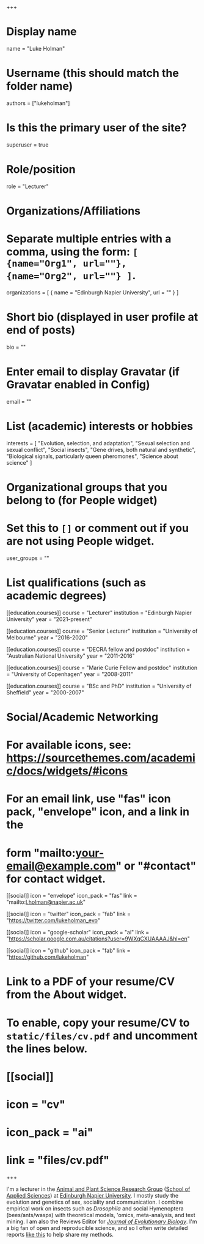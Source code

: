 +++
# Display name
name = "Luke Holman"

# Username (this should match the folder name)
authors = ["lukeholman"]

# Is this the primary user of the site?
superuser = true

# Role/position
role = "Lecturer"

# Organizations/Affiliations
#   Separate multiple entries with a comma, using the form: `[ {name="Org1", url=""}, {name="Org2", url=""} ]`.
organizations = [ { name = "Edinburgh Napier University", url = "" } ]

# Short bio (displayed in user profile at end of posts)
bio = ""

# Enter email to display Gravatar (if Gravatar enabled in Config)
email = ""

# List (academic) interests or hobbies
interests = [
    "Evolution, selection, and adaptation",
    "Sexual selection and sexual conflict",
    "Social insects",
    "Gene drives, both natural and synthetic",
    "Biological signals, particularly queen pheromones",
    "Science about science"
]

# Organizational groups that you belong to (for People widget)
#   Set this to `[]` or comment out if you are not using People widget.
user_groups = "" 

# List qualifications (such as academic degrees)
[[education.courses]]
  course = "Lecturer"
  institution = "Edinburgh Napier University"
  year = "2021-present"
  
[[education.courses]]
  course = "Senior Lecturer"
  institution = "University of Melbourne"
  year = "2016-2020"
  
[[education.courses]]
  course = "DECRA fellow and postdoc"
  institution = "Australian National University"
  year = "2011-2016"
  
[[education.courses]]
  course = "Marie Curie Fellow and postdoc"
  institution = "University of Copenhagen"
  year = "2008-2011"
  
[[education.courses]]
  course = "BSc and PhD"
  institution = "University of Sheffield"
  year = "2000-2007"

# Social/Academic Networking
# For available icons, see: https://sourcethemes.com/academic/docs/widgets/#icons
#   For an email link, use "fas" icon pack, "envelope" icon, and a link in the
#   form "mailto:your-email@example.com" or "#contact" for contact widget.

[[social]]
  icon = "envelope"
  icon_pack = "fas"
  link = "mailto:l.holman@napier.ac.uk"

[[social]]
  icon = "twitter"
  icon_pack = "fab"
  link = "https://twitter.com/lukeholman_evo"

[[social]]
  icon = "google-scholar"
  icon_pack = "ai"
  link = "https://scholar.google.com.au/citations?user=9WXgCXUAAAAJ&hl=en"

[[social]]
  icon = "github"
  icon_pack = "fab"
  link = "https://github.com/lukeholman"

# Link to a PDF of your resume/CV from the About widget.
# To enable, copy your resume/CV to `static/files/cv.pdf` and uncomment the lines below.
# [[social]]
#   icon = "cv"
#   icon_pack = "ai"
#   link = "files/cv.pdf"

+++

I'm a lecturer in the [Animal and Plant Science Research Group](https://www.napier.ac.uk/research-and-innovation/research-search/centres/animal-and-plant-science-research-group) ([School of Applied Sciences](https://www.napier.ac.uk/about-us/our-schools/school-of-applied-sciences)) at [Edinburgh Napier University](https://www.napier.ac.uk/). I mostly study the evolution and genetics of sex, sociality and communication. I combine empirical work on insects such as _Drosophila_ and social Hymenoptera (bees/ants/wasps) with theoretical models, 'omics, meta-analysis, and text mining. I am also the Reviews Editor for _[Journal of Evolutionary Biology](https://onlinelibrary.wiley.com/journal/14209101)_. I'm a big fan of open and reproducible science, and so I often write detailed reports [like this](https://lukeholman.github.io/queen-pheromone-RNAseq/) to help share my methods.

